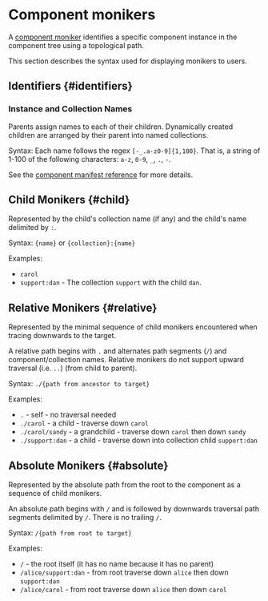 # Component monikers

A [component moniker][glossary.moniker] identifies a specific component instance
in the component tree using a topological path.

This section describes the syntax used for displaying monikers to users.

## Identifiers {#identifiers}

### Instance and Collection Names

Parents assign names to each of their children. Dynamically created children
are arranged by their parent into named collections.

Syntax: Each name follows the regex `[-_.a-z0-9]{1,100}`. That is, a string of
1-100 of the following characters: `a-z`, `0-9`, `_`, `.`, `-`.

See the [component manifest reference][cml-reference] for more details.

## Child Monikers {#child}

Represented by the child's collection name (if any) and the child's name
delimited by `:`.

Syntax: `{name}` or `{collection}:{name}`

Examples:

- `carol`
- `support:dan` - The collection `support` with the child `dan`.

## Relative Monikers {#relative}

Represented by the minimal sequence of child monikers encountered when tracing
downwards to the target.

A relative path begins with `.` and alternates path segments (`/`) and
component/collection names. Relative monikers do not support upward traversal
(i.e. `..`) (from child to parent).

Syntax: `./{path from ancestor to target}`

Examples:

- `.` - self - no traversal needed
- `./carol` - a child - traverse down `carol`
- `./carol/sandy` - a grandchild - traverse down `carol` then down `sandy`
- `./support:dan` - a child - traverse down into collection child `support:dan`

## Absolute Monikers {#absolute}

Represented by the absolute path from the root to the component as a sequence of
child monikers.

An absolute path begins with `/` and is followed by downwards traversal path
segments delimited by `/`. There is no trailing `/`.

Syntax: `/{path from root to target}`

Examples:

- `/` - the root itself (it has no name because it has no parent)
- `/alice/support:dan` - from root traverse down `alice` then down `support:dan`
- `/alice/carol` - from root traverse down `alice` then down `carol`

[glossary.moniker]: /glossary/README.md#moniker
[cml-reference]: https://fuchsia.dev/reference/cml
